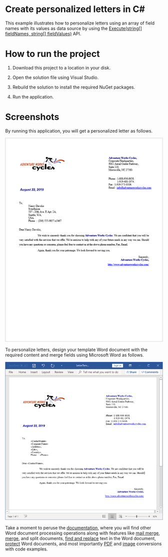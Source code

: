 # Create personalized letters in C#

This example illustrates how to personalize letters using an array of field names with its values as data source by using the [Execute(string[] fieldNames, string[] fieldValues)](https://help.syncfusion.com/cr/cref_files/file-formats/Syncfusion.DocIO.Base~Syncfusion.DocIO.DLS.MailMerge~Execute(String[],String[]).html) API.

# How to run the project

1. Download this project to a location in your disk.

2. Open the solution file using Visual Studio.

3. Rebuild the solution to install the required NuGet packages.

4. Run the application.

# Screenshots

By running this application, you will get a personalized letter as follows.

<p align="center">
<img src="Images/Create-personalized-letter-output.png" alt="Create-personalized-letter-output"/>
</p>

To personalize letters, design your template Word document with the required content and merge fields using Microsoft Word as follows.

<p align="center">
<img src="Images/Create-personalized-letter-template.png" alt="Create-personalized-letter-template"/>
</p>

Take a moment to peruse the [documentation](https://help.syncfusion.com/file-formats/docio/getting-started), where you will find other Word document processing operations along with features like [mail merge](https://help.syncfusion.com/file-formats/docio/working-with-mail-merge), [merge](https://help.syncfusion.com/file-formats/docio/working-with-word-document#merging-word-documents), and split documents, [find and replace](https://help.syncfusion.com/file-formats/docio/working-with-find-and-replace) text in the Word document, [protect](https://help.syncfusion.com/file-formats/docio/working-with-security) Word documents, and most importantly [PDF](https://help.syncfusion.com/file-formats/docio/word-to-pdf) and [image](https://help.syncfusion.com/file-formats/docio/word-to-image) conversions with code examples.